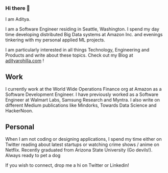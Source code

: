 ### Hi there 👋

I am Aditya.


I am a Software Engineer residing in Seattle, Washington. I spend my day time developing distributed Big Data systems at Amazon Inc. and evenings tinkering with my personal applied ML projects.

I am particularly interested in all things Technology, Engineering and Products and write about these topics. Check out my Blog at  [adityarohilla.com](http://adityarohilla.com) ! 

## Work 

I currently work at the World Wide Operations Finance org at Amazon as a Software Development Engineer. I have previously worked as a Software Engineer at Walmart Labs, Samsung Research and Myntra. I also write on different Medium publications like Mindorks, Towards Data Science and HackerNoon.

## Personal

When I am not coding or designing applications, I spend my time either on Twitter reading about latest startups or watching crime shows / anime on Netflix. Recently graduated from Arizona State University (Go devils!). Always ready to pet a dog

If you wish to connect, drop me a hi on Twitter or Linkedin!
